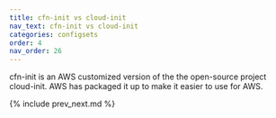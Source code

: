 ```yaml
---
title: cfn-init vs cloud-init
nav_text: cfn-init vs cloud-init
categories: configsets
order: 4
nav_order: 26
---
```


cfn-init is an AWS customized version of the the open-source project cloud-init.  AWS has packaged it up to make it easier to use for AWS.

{% include prev_next.md %}
